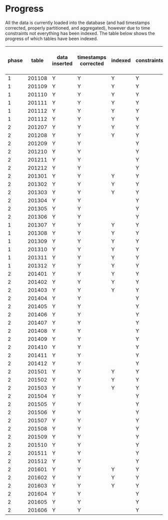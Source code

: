 # Progress
All the data is currently loaded into the database (and had timestamps corrected, properly partitioned, and aggregated), however due to time constraints not everything has been indexed. The table below shows the progress of which tables have been indexed.
    
phase |table | data inserted | timestamps corrected | indexed | constraints | aggregated | outside TO data moved
------|------|---------------|----------------------|---------|-------------|------------|----------------------
1     |201108| Y             | Y                    | Y       | Y           | Y          | N/A
1     |201109| Y             | Y                    | Y       | Y           | Y          | N/A
1     |201110| Y             | Y                    | Y       | Y           | Y          | N/A
1     |201111| Y             | Y                    | Y       | Y           | Y          | N/A
1     |201112| Y             | Y                    | Y       | Y           | Y          | N/A
1     |201112| Y             | Y                    | Y       | Y           | Y          | N/A
2     |201207| Y             | Y                    | Y       | Y           | Y          | Y
2     |201208| Y             | Y                    | Y       | Y           | Y          | Y
2     |201209| Y             | Y                    |         | Y           | Y          | Y
2     |201210| Y             | Y                    |         | Y           | Y          | Y
2     |201211| Y             | Y                    |         | Y           | Y          | Y
2     |201212| Y             | Y                    |         | Y           | Y          | Y
2     |201301| Y             | Y                    | Y       | Y           | Y          | Y
2     |201302| Y             | Y                    | Y       | Y           | Y          | Y
2     |201303| Y             | Y                    | Y       | Y           | Y          | Y
2     |201304| Y             | Y                    |         | Y           | Y          | Y 
2     |201305| Y             | Y                    |         | Y           | Y          | Y
2     |201306| Y             | Y                    |         | Y           | Y          | Y
1     |201307| Y             | Y                    | Y       | Y           | Y          | N/A
1     |201308| Y             | Y                    | Y       | Y           | Y          | N/A
1     |201309| Y             | Y                    | Y       | Y           | Y          | N/A
1     |201310| Y             | Y                    | Y       | Y           | Y          | N/A
1     |201311| Y             | Y                    | Y       | Y           | Y          | N/A
1     |201312| Y             | Y                    | Y       | Y           | Y          | N/A
2     |201401| Y             | Y                    | Y       | Y           | Y          | Y 
2     |201402| Y             | Y                    | Y       | Y           | Y          | Y
2     |201403| Y             | Y                    | Y       | Y           | Y          | Y
2     |201404| Y             | Y                    |         | Y           | Y          | Y
2     |201405| Y             | Y                    |         | Y           | Y          | Y
2     |201406| Y             | Y                    |         | Y           | Y          | Y
2     |201407| Y             | Y                    |         | Y           | Y          | Y
2     |201408| Y             | Y                    |         | Y           | Y          | Y
2     |201409| Y             | Y                    |         | Y           | Y          | Y
2     |201410| Y             | Y                    |         | Y           | Y          | Y
2     |201411| Y             | Y                    |         | Y           | Y          | Y
2     |201412| Y             | Y                    |         | Y           | Y          | Y
2     |201501| Y             | Y                    | Y       | Y           | Y          | Y
2     |201502| Y             | Y                    | Y       | Y           | Y          | Y
2     |201503| Y             | Y                    | Y       | Y           | Y          | Y
2     |201504| Y             | Y                    |         | Y           | Y          | Y
2     |201505| Y             | Y                    |         | Y           | Y          | Y
2     |201506| Y             | Y                    |         | Y           | Y          | Y
2     |201507| Y             | Y                    |         | Y           | Y          | Y
2     |201508| Y             | Y                    |         | Y           | Y          | Y
2     |201509| Y             | Y                    |         | Y           | Y          | Y
2     |201510| Y             | Y                    |         | Y           | Y
2     |201511| Y             | Y                    |         | Y           | Y
2     |201512| Y             | Y                    |         | Y           | Y
2     |201601| Y             | Y                    | Y       | Y           | Y          | Y 
2     |201602| Y             | Y                    | Y       | Y           | Y          | Y
2     |201603| Y             | Y                    | Y       | Y           | Y          | Y
2     |201604| Y             | Y                    |         | Y           | Y          | Y
2     |201605| Y             | Y                    |         | Y           | Y          | Y
2     |201606| Y             | Y                    |         | Y           | Y          | Y

